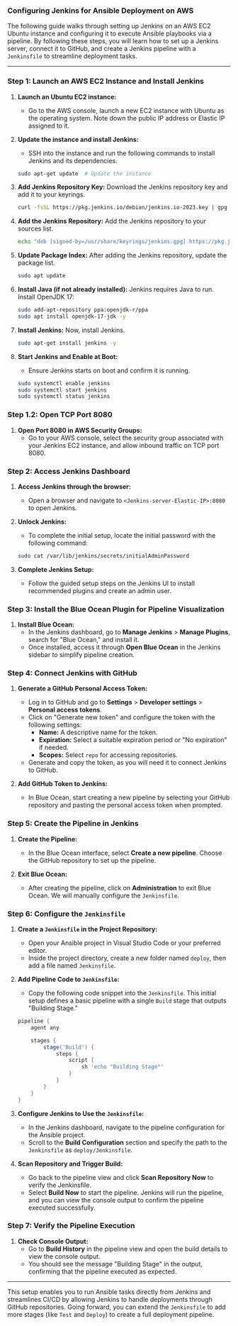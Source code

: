 ### Configuring Jenkins for Ansible Deployment on AWS

The following guide walks through setting up Jenkins on an AWS EC2 Ubuntu instance and configuring it to execute Ansible playbooks via a pipeline. By following these steps, you will learn how to set up a Jenkins server, connect it to GitHub, and create a Jenkins pipeline with a `Jenkinsfile` to streamline deployment tasks.

---

### Step 1: Launch an AWS EC2 Instance and Install Jenkins

1. **Launch an Ubuntu EC2 instance:**
   - Go to the AWS console, launch a new EC2 instance with Ubuntu as the operating system. Note down the public IP address or Elastic IP assigned to it.
   
2. **Update the instance and install Jenkins:**
   - SSH into the instance and run the following commands to install Jenkins and its dependencies.

   ```bash
   sudo apt-get update  # Update the instance
   ```

3. **Add Jenkins Repository Key:**
   Download the Jenkins repository key and add it to your keyrings.
   ```bash
   curl -fsSL https://pkg.jenkins.io/debian/jenkins.io-2023.key | gpg --dearmor | sudo tee /usr/share/keyrings/jenkins.gpg > /dev/null
   ```

4. **Add the Jenkins Repository:**
   Add the Jenkins repository to your sources list.
   ```bash
   echo "deb [signed-by=/usr/share/keyrings/jenkins.gpg] https://pkg.jenkins.io/debian binary/" | sudo tee /etc/apt/sources.list.d/jenkins.list > /dev/null
   ```

5. **Update Package Index:**
   After adding the Jenkins repository, update the package list.
   ```bash
   sudo apt update
   ```

6. **Install Java (if not already installed):**
   Jenkins requires Java to run. Install OpenJDK 17:
   ```bash
   sudo add-apt-repository ppa:openjdk-r/ppa
   sudo apt install openjdk-17-jdk -y
   ```

6. **Install Jenkins:**
   Now, install Jenkins.
   ```bash
   sudo apt-get install jenkins -y
   ```

7. **Start Jenkins and Enable at Boot:**
   - Ensure Jenkins starts on boot and confirm it is running.

   ```bash
   sudo systemctl enable jenkins
   sudo systemctl start jenkins
   sudo systemctl status jenkins
   ```

### Step 1.2: Open TCP Port 8080

1. **Open Port 8080 in AWS Security Groups:**
   - Go to your AWS console, select the security group associated with your Jenkins EC2 instance, and allow inbound traffic on TCP port 8080.

### Step 2: Access Jenkins Dashboard

1. **Access Jenkins through the browser:**
   - Open a browser and navigate to `<Jenkins-server-Elastic-IP>:8080` to open Jenkins.

2. **Unlock Jenkins:**
   - To complete the initial setup, locate the initial password with the following command:

   ```bash
   sudo cat /var/lib/jenkins/secrets/initialAdminPassword
   ```

3. **Complete Jenkins Setup:**
   - Follow the guided setup steps on the Jenkins UI to install recommended plugins and create an admin user.

### Step 3: Install the Blue Ocean Plugin for Pipeline Visualization

1. **Install Blue Ocean:**
   - In the Jenkins dashboard, go to **Manage Jenkins** > **Manage Plugins**, search for "Blue Ocean," and install it.
   - Once installed, access it through **Open Blue Ocean** in the Jenkins sidebar to simplify pipeline creation.

### Step 4: Connect Jenkins with GitHub

1. **Generate a GitHub Personal Access Token:**
   - Log in to GitHub and go to **Settings** > **Developer settings** > **Personal access tokens**.
   - Click on "Generate new token" and configure the token with the following settings:
     - **Name:** A descriptive name for the token.
     - **Expiration:** Select a suitable expiration period or "No expiration" if needed.
     - **Scopes:** Select `repo` for accessing repositories.
   - Generate and copy the token, as you will need it to connect Jenkins to GitHub.

2. **Add GitHub Token to Jenkins:**
   - In Blue Ocean, start creating a new pipeline by selecting your GitHub repository and pasting the personal access token when prompted.

### Step 5: Create the Pipeline in Jenkins

1. **Create the Pipeline:**
   - In the Blue Ocean interface, select **Create a new pipeline**. Choose the GitHub repository to set up the pipeline.

2. **Exit Blue Ocean:**
   - After creating the pipeline, click on **Administration** to exit Blue Ocean. We will manually configure the `Jenkinsfile`.

### Step 6: Configure the `Jenkinsfile`

1. **Create a `Jenkinsfile` in the Project Repository:**
   - Open your Ansible project in Visual Studio Code or your preferred editor.
   - Inside the project directory, create a new folder named `deploy`, then add a file named `Jenkinsfile`.

2. **Add Pipeline Code to `Jenkinsfile`:**
   - Copy the following code snippet into the `Jenkinsfile`. This initial setup defines a basic pipeline with a single `Build` stage that outputs "Building Stage."

   ```groovy
   pipeline {
       agent any

       stages {
           stage('Build') {
               steps {
                   script {
                       sh 'echo "Building Stage"'
                   }
               }
           }
       }
   }
   ```

3. **Configure Jenkins to Use the `Jenkinsfile`:**
   - In the Jenkins dashboard, navigate to the pipeline configuration for the Ansible project.
   - Scroll to the **Build Configuration** section and specify the path to the `Jenkinsfile` as `deploy/Jenkinsfile`.

4. **Scan Repository and Trigger Build:**
   - Go back to the pipeline view and click **Scan Repository Now** to verify the Jenkinsfile.
   - Select **Build Now** to start the pipeline. Jenkins will run the pipeline, and you can view the console output to confirm the pipeline executed successfully.

### Step 7: Verify the Pipeline Execution

1. **Check Console Output:**
   - Go to **Build History** in the pipeline view and open the build details to view the console output.
   - You should see the message "Building Stage" in the output, confirming that the pipeline executed as expected.

---

This setup enables you to run Ansible tasks directly from Jenkins and streamlines CI/CD by allowing Jenkins to handle deployments through GitHub repositories. Going forward, you can extend the `Jenkinsfile` to add more stages (like `Test` and `Deploy`) to create a full deployment pipeline.